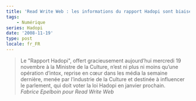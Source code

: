 ```yaml
---
title: 'Read Write Web : les informations du rapport Hadopi sont biaisées'
tags:
    - Numérique
series: Hadopi
date: '2008-11-19'
type: post
locale: fr_FR
---
```


> Le "Rapport Hadopi", offert gracieusement aujourd’hui mercredi 19 novembre à la Ministre de la Culture, n’est ni plus ni moins qu’une opération d’intox, reprise en cœur dans les média la semaine dernière, menée par l’industrie de la Culture et destinée à influencer le parlement, qui doit voter la loi Hadopi en janvier prochain.  
>   <cite>Fabrice Epelboin pour Read Write Web</cite>
